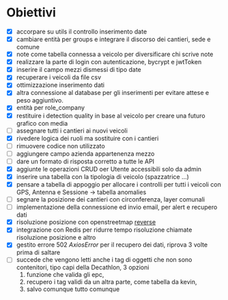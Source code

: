# Obiettivi

- [x] accorpare su utils il controllo inserimento date
- [x] cambiare entità per groups e integrare il discorso dei cantieri, sede e comune
- [x] note come tabella connessa a veicolo per diversificare chi scrive note
- [x] realizzare la parte di login con autenticazione, bycrypt e jwtToken
- [x] inserire il campo mezzi dismessi di tipo date
- [x] recuperare i veicoli da file csv
- [x] ottimizzazione inserimento dati
- [x] altra connessione al database per gli inserimenti per evitare attese e peso aggiuntivo.
- [x] entità per role_company
- [x] restituire i detection quality in base al veicolo per creare una futuro grafico con media
- [ ] assegnare tutti i cantieri ai nuovi veicoli
- [x] rivedere logica dei ruoli ma sostituire con i cantieri
- [ ] rimuovere codice non utilizzato
- [ ] aggiungere campo azienda appartenenza mezzo
- [ ] dare un formato di risposta corretto a tutte le API
- [x] aggiunte le operazioni CRUD oer Utente accessibili solo da admin 
- [x] inserire una tabella con la tipologia di veicolo (spazzatrice ...)
- [x] pensare a tabella di appoggio per allocare i controlli per tutti i veicoli con GPS, Antenna e Sessione -> tabella anomalies
- [ ] segnare la posizione dei cantieri con circonferenza, layer comunali
- [ ] implementazione della connessione ed invio email, per alert e recupero dati
- [x] risoluzione posizione con openstreetmap [reverse](https://nominatim.org/release-docs/develop/api/Reverse/)
- [x] integrazione con Redis per ridurre tempo risoluzione chiamate risoluzione posizione e altro
- [x] gestito errore 502 *AxiosError* per il recupero dei dati, riprova 3 volte prima di saltare
- [ ] succede che vengono letti anche i tag di oggetti che non sono contenitori, tipo capi della Decathlon, 3 opzioni
  1.  funzione che valida gli epc,
  2.  recupero i tag validi da un altra parte, come tabella da kevin,
  3.  salvo comunque tutto comunque